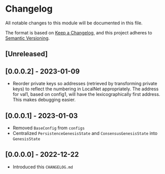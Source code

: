 # Changelog

All notable changes to this module will be documented in this file.

The format is based on [Keep a Changelog](https://keepachangelog.com/en/1.0.0/),
and this project adheres to [Semantic Versioning](https://semver.org/spec/v2.0.0.html).

## [Unreleased]

## [0.0.0.2] - 2023-01-09

- Reorder private keys so addresses (retrieved by transforming private keys) to reflect the numbering in LocalNet appropriately. The address for val1, based on config1, will have the lexicographically first address. This makes debugging easier.

## [0.0.0.1] - 2023-01-03

- Removed `BaseConfig` from `configs`
- Centralized `PersistenceGenesisState` and `ConsensusGenesisState` into `GenesisState`

## [0.0.0.0] - 2022-12-22

- Introduced this `CHANGELOG.md`
